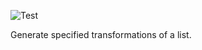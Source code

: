 ![Test](https://github.com/philiprbrenan/MathTransformList/workflows/Test/badge.svg)

Generate specified transformations of a list.